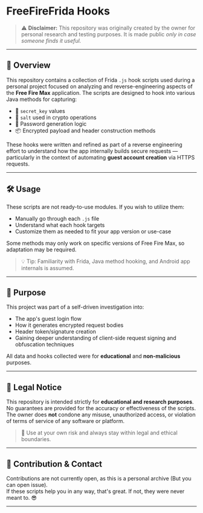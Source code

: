 # FreeFireFrida Hooks

> ⚠️ **Disclaimer:** This repository was originally created by the owner for personal research and testing purposes. It is made public *only in case someone finds it useful.*

---

## 📘 Overview

This repository contains a collection of Frida `.js` hook scripts used during a personal project focused on analyzing and reverse-engineering aspects of the **Free Fire Max** application. The scripts are designed to hook into various Java methods for capturing:

- 🔐 `secret_key` values  
- 🧂 `salt` used in crypto operations  
- 🔑 Password generation logic  
- 📦 Encrypted payload and header construction methods  

These hooks were written and refined as part of a reverse engineering effort to understand how the app internally builds secure requests — particularly in the context of automating **guest account creation** via HTTPS requests.

---

## 🛠️ Usage

These scripts are not ready-to-use modules. If you wish to utilize them:

- Manually go through each `.js` file  
- Understand what each hook targets  
- Customize them as needed to fit your app version or use-case  

Some methods may only work on specific versions of Free Fire Max, so adaptation may be required.

> 💡 Tip: Familiarity with Frida, Java method hooking, and Android app internals is assumed.

---

## 📌 Purpose

This project was part of a self-driven investigation into:

- The app's guest login flow  
- How it generates encrypted request bodies  
- Header token/signature creation  
- Gaining deeper understanding of client-side request signing and obfuscation techniques

All data and hooks collected were for **educational** and **non-malicious** purposes.

---

## 📄 Legal Notice

This repository is intended strictly for **educational and research purposes**.  
No guarantees are provided for the accuracy or effectiveness of the scripts.  
The owner does **not** condone any misuse, unauthorized access, or violation of terms of service of any software or platform.

> 🚨 Use at your own risk and always stay within legal and ethical boundaries.

---

## 🤝 Contribution & Contact

Contributions are not currently open, as this is a personal archive (But you can open issue).  
If these scripts help you in any way, that's great. If not, they were never meant to. 😎

---
